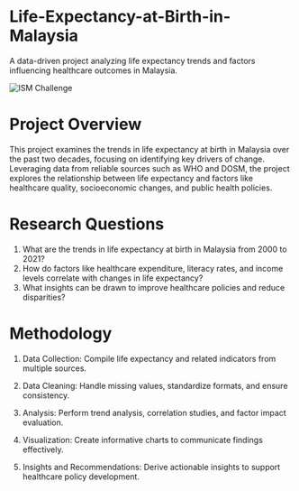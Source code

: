 # Life-Expectancy-at-Birth-in-Malaysia
A data-driven project analyzing life expectancy trends and factors influencing healthcare outcomes in Malaysia.

![ISM Challenge](https://github.com/user-attachments/assets/c536bae0-47ac-43a7-bedf-a75784642df8)

# Project Overview
This project examines the trends in life expectancy at birth in Malaysia over the past two decades, focusing on identifying key drivers of change. Leveraging data from reliable sources such as WHO and DOSM, the project explores the relationship between life expectancy and factors like healthcare quality, socioeconomic changes, and public health policies.

# Research Questions
1. What are the trends in life expectancy at birth in Malaysia from 2000 to 2021?
2. How do factors like healthcare expenditure, literacy rates, and income levels correlate with changes in life expectancy?
3. What insights can be drawn to improve healthcare policies and reduce disparities?

# Methodology
1. Data Collection: Compile life expectancy and related indicators from multiple sources.

2. Data Cleaning: Handle missing values, standardize formats, and ensure consistency.

3. Analysis: Perform trend analysis, correlation studies, and factor impact evaluation.

4. Visualization: Create informative charts to communicate findings effectively.

5. Insights and Recommendations: Derive actionable insights to support healthcare policy development.

